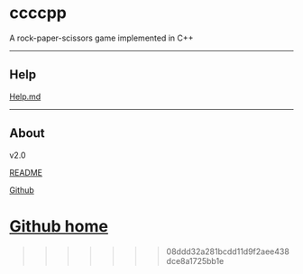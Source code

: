 # ccccpp
A rock-paper-scissors game implemented in C++
                  

---
## Help
[Help.md](https://github.com/fly19992020/ccccpp/blob/master/Help.md)

---
## About
v2.0

[README](https://github.com/fly19992020/ccccpp/blob/master/README.md)

[Github](https://github.com/fly19992020/ccccpp)

[Github home](https://github.com)
=======
>>>>>>> 08ddd32a281bcdd11d9f2aee438dce8a1725bb1e
